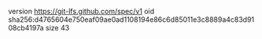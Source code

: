 version https://git-lfs.github.com/spec/v1
oid sha256:d4765604e750eaf09ae0ad1108194e86c6d85011e3c8889a4c83d9108cb4197a
size 43
